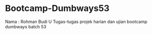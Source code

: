 # Bootcamp-Dumbways53
Nama : Rohman Budi U
Tugas-tugas projek harian dan ujian bootcamp dumbways batch 53
